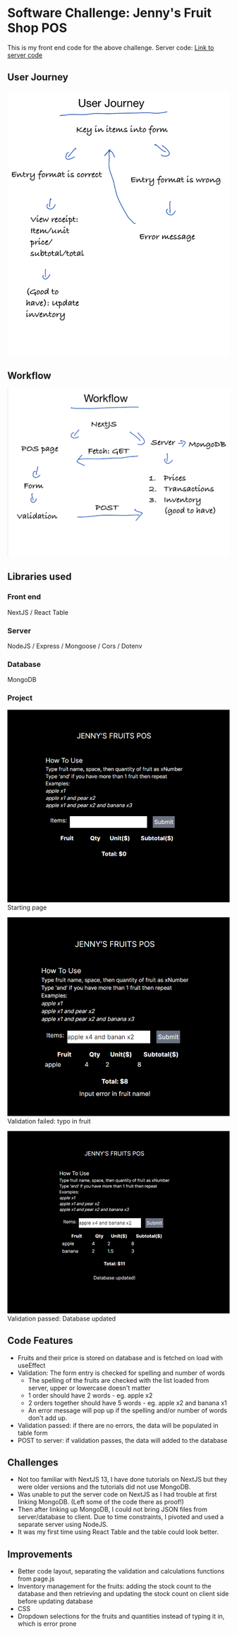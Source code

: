# Software Challenge: Jenny's Fruit Shop POS

This is my front end code for the above challenge. 
Server code:
[Link to server code](https://github.com/berwyntan/raid-backend)

## User Journey

![user journey](https://github.com/berwyntan/raid/blob/main/README/Note%2012%20Oct%202023.png)

## Workflow

![work flow](https://github.com/berwyntan/raid/blob/main/README/Note%2012%20Oct%202023%202.png)

## Libraries used

### Front end

NextJS /
React Table

### Server

NodeJS /
Express /
Mongoose /
Cors /
Dotenv

### Database

MongoDB

### Project

![start](https://github.com/berwyntan/raid/blob/main/README/example-empty.png)
Starting page

![validation fail](https://github.com/berwyntan/raid/blob/main/README/example-negative.png)
Validation failed: typo in fruit

![validation pass](https://github.com/berwyntan/raid/blob/main/README/example-positive.png)
Validation passed: Database updated

## Code Features

- Fruits and their price is stored on database and is fetched on load with useEffect
- Validation: The form entry is checked for spelling and number of words
    - The spelling of the fruits are checked with the list loaded from server, upper or lowercase doesn't matter
    - 1 order should have 2 words - eg. apple x2
    - 2 orders together should have 5 words - eg. apple x2 and banana x1
    - An error message will pop up if the spelling and/or number of words don't add up.
- Validation passed: if there are no errors, the data will be populated in table form
- POST to server: if validation passes, the data will added to the database

## Challenges

- Not too familiar with NextJS 13, I have done tutorials on NextJS but they were older versions and the tutorials did not use MongoDB.
- Was unable to put the server code on NextJS as I had trouble at first linking MongoDB. (Left some of the code there as proof!) 
- Then after linking up MongoDB, I could not bring JSON files from server/database to client. Due to time constraints, I pivoted and used a separate server using NodeJS. 
- It was my first time using React Table and the table could look better.

## Improvements

- Better code layout, separating the validation and calculations functions from page.js
- Inventory management for the fruits: adding the stock count to the database and then retrieving and updating the stock count on client side before updating database
- CSS
- Dropdown selections for the fruits and quantities instead of typing it in, which is error prone